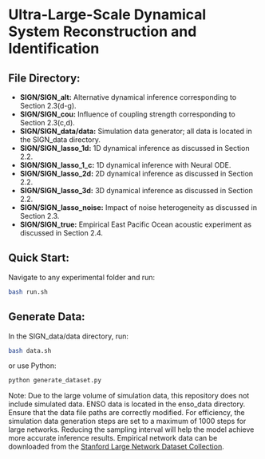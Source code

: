 # Ultra-Large-Scale Dynamical System Reconstruction and Identification

## File Directory:
- **SIGN/SIGN_alt:** Alternative dynamical inference corresponding to Section 2.3(d-g).
- **SIGN/SIGN_cou:** Influence of coupling strength corresponding to Section 2.3(c,d).
- **SIGN/SIGN_data/data:** Simulation data generator; all data is located in the SIGN_data directory.
- **SIGN/SIGN_lasso_1d:** 1D dynamical inference as discussed in Section 2.2.
- **SIGN/SIGN_lasso_1_c:** 1D dynamical inference with Neural ODE.
- **SIGN/SIGN_lasso_2d:** 2D dynamical inference as discussed in Section 2.2.
- **SIGN/SIGN_lasso_3d:** 3D dynamical inference as discussed in Section 2.2.
- **SIGN/SIGN_lasso_noise:** Impact of noise heterogeneity as discussed in Section 2.3.
- **SIGN/SIGN_true:** Empirical East Pacific Ocean acoustic experiment as discussed in Section 2.4.

## Quick Start:
Navigate to any experimental folder and run:
```bash
bash run.sh
```

## Generate Data:
In the SIGN_data/data directory, run:
```bash
bash data.sh
```
or use Python:
```bash
python generate_dataset.py
```
Note: Due to the large volume of simulation data, this repository does not include simulated data. ENSO data is located in the enso_data directory. Ensure that the data file paths are correctly modified. For efficiency, the simulation data generation steps are set to a maximum of 1000 steps for large networks. Reducing the sampling interval will help the model achieve more accurate inference results. Empirical network data can be downloaded from the [Stanford Large Network Dataset Collection](https://snap.stanford.edu/data/).
